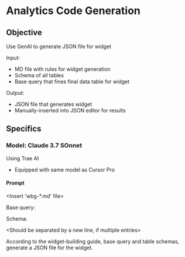 # Analytics Code Generation

## Objective

Use GenAI to generate JSON file for widget

Input:

- MD file with rules for widget generation
- Schema of all tables
- Base query that fines final data table for widget

Output:

- JSON file that generates widget
- Manually-inserted into JSON editor for results

## Specifics

### Model: Claude 3.7 SOnnet

Using Trae AI

- Equipped with same model as Cursor Pro

#### Prompt

<Insert 'wbg-\*.md' file>

Base query:

<Insert SQL query for tables here>

Schema:

<Insert schema of each table in base query here>

<Should be separated by a new line, if multiple entries>

According to the widget-building guide, base query and table schemas, generate a JSON file for the widget.
